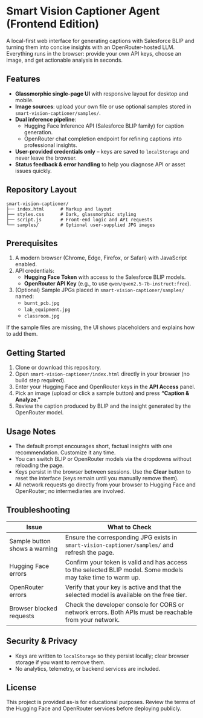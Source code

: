 # Smart Vision Captioner Agent (Frontend Edition)

A local-first web interface for generating captions with Salesforce BLIP and turning them into concise insights with an OpenRouter-hosted LLM. Everything runs in the browser: provide your own API keys, choose an image, and get actionable analysis in seconds.

## Features
- **Glassmorphic single-page UI** with responsive layout for desktop and mobile.
- **Image sources**: upload your own file or use optional samples stored in `smart-vision-captioner/samples/`.
- **Dual inference pipeline**:
  - Hugging Face Inference API (Salesforce BLIP family) for caption generation.
  - OpenRouter chat completion endpoint for refining captions into professional insights.
- **User-provided credentials only** – keys are saved to `localStorage` and never leave the browser.
- **Status feedback & error handling** to help you diagnose API or asset issues quickly.

## Repository Layout
```
smart-vision-captioner/
├── index.html      # Markup and layout
├── styles.css      # Dark, glassmorphic styling
├── script.js       # Front-end logic and API requests
└── samples/        # Optional user-supplied JPG images
```

## Prerequisites
1. A modern browser (Chrome, Edge, Firefox, or Safari) with JavaScript enabled.
2. API credentials:
   - **Hugging Face Token** with access to the Salesforce BLIP models.
   - **OpenRouter API Key** (e.g., to use `qwen/qwen2.5-7b-instruct:free`).
3. (Optional) Sample JPGs placed in `smart-vision-captioner/samples/` named:
   - `burnt_pcb.jpg`
   - `lab_equipment.jpg`
   - `classroom.jpg`

If the sample files are missing, the UI shows placeholders and explains how to add them.

## Getting Started
1. Clone or download this repository.
2. Open `smart-vision-captioner/index.html` directly in your browser (no build step required).
3. Enter your Hugging Face and OpenRouter keys in the **API Access** panel.
4. Pick an image (upload or click a sample button) and press **“Caption & Analyze.”**
5. Review the caption produced by BLIP and the insight generated by the OpenRouter model.

## Usage Notes
- The default prompt encourages short, factual insights with one recommendation. Customize it any time.
- You can switch BLIP or OpenRouter models via the dropdowns without reloading the page.
- Keys persist in the browser between sessions. Use the **Clear** button to reset the interface (keys remain until you manually remove them).
- All network requests go directly from your browser to Hugging Face and OpenRouter; no intermediaries are involved.

## Troubleshooting
| Issue | What to Check |
|-------|---------------|
| Sample button shows a warning | Ensure the corresponding JPG exists in `smart-vision-captioner/samples/` and refresh the page. |
| Hugging Face errors | Confirm your token is valid and has access to the selected BLIP model. Some models may take time to warm up. |
| OpenRouter errors | Verify that your key is active and that the selected model is available on the free tier. |
| Browser blocked requests | Check the developer console for CORS or network errors. Both APIs must be reachable from your network. |

## Security & Privacy
- Keys are written to `localStorage` so they persist locally; clear browser storage if you want to remove them.
- No analytics, telemetry, or backend services are included.

## License
This project is provided as-is for educational purposes. Review the terms of the Hugging Face and OpenRouter services before deploying publicly.
